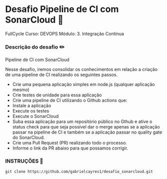 # Desafio Pipeline de CI com SonarCloud 🎲
FullCycle Curso: DEVOPS 
Módulo: 3. Integração Contínua

### Descrição do desafio ✏️

Pipeline de CI com SonarCloud

Nesse desafio, iremos consolidar os conhecimentos em relação a criação de uma pipeline de CI realizando os seguintes passos.

- Crie uma pequena aplicação simples em node.js (qualquer aplicação mesmo)
- Crie testes de unidade para essa aplicação
- Crie uma pipeline de CI utilizando o Github actions que:
- Instale a aplicação
- Execute os testes
- Execute o SonarCloud
- Suba essa aplicação para um repositório público no Gthub e ative o status check para que seja possível dar o merge apenas se a aplicação passar na pipeline de CI e também se a aplicação passar no quality gate do SonarCloud.
- Crie uma Pull Request (PR) realizando todo o processo.
- Informe o link da PR abaixo para que possamos corrigir.

### INSTRUÇÕES 📌
```
git clone https://github.com/gabrielcayres1/desafio_sonarcloud.git

```

<br/>
<br/>


